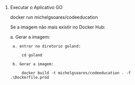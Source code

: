 1. Executar o Aplicativo GO

    docker run michelgsoares/codeeducation

    Se a imagem não mais existir no Docker Hub:

    a. Gerar a imagem: 
    
        a. entrar no diretorio goland:

            cd goland
            
        b. Gerar a imagem:

            docker build -t michelgsoares/codeeducation . -f .\Dockerfile.prod
            
